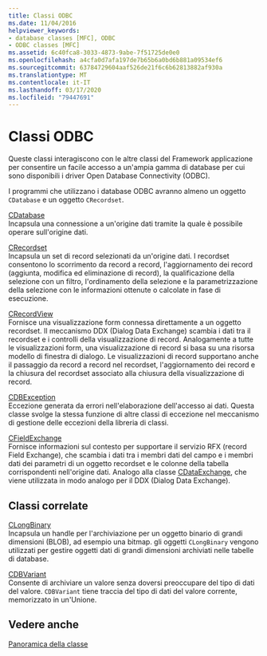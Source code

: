 ```yaml
---
title: Classi ODBC
ms.date: 11/04/2016
helpviewer_keywords:
- database classes [MFC], ODBC
- ODBC classes [MFC]
ms.assetid: 6c40fca8-3033-4873-9abe-7f51725de0e0
ms.openlocfilehash: a4cfa0d7afa197de7b65b6a0bd6b881a09534ef6
ms.sourcegitcommit: 63784729604aaf526de21f6c6b62813882af930a
ms.translationtype: MT
ms.contentlocale: it-IT
ms.lasthandoff: 03/17/2020
ms.locfileid: "79447691"
---
```

# <a name="odbc-classes"></a>Classi ODBC

Queste classi interagiscono con le altre classi del Framework applicazione per consentire un facile accesso a un'ampia gamma di database per cui sono disponibili i driver Open Database Connectivity (ODBC).

I programmi che utilizzano i database ODBC avranno almeno un oggetto `CDatabase` e un oggetto `CRecordset`.

[CDatabase](../mfc/reference/cdatabase-class.md)<br/>
Incapsula una connessione a un'origine dati tramite la quale è possibile operare sull'origine dati.

[CRecordset](../mfc/reference/crecordset-class.md)<br/>
Incapsula un set di record selezionati da un'origine dati. I recordset consentono lo scorrimento da record a record, l'aggiornamento dei record (aggiunta, modifica ed eliminazione di record), la qualificazione della selezione con un filtro, l'ordinamento della selezione e la parametrizzazione della selezione con le informazioni ottenute o calcolate in fase di esecuzione.

[CRecordView](../mfc/reference/crecordview-class.md)<br/>
Fornisce una visualizzazione form connessa direttamente a un oggetto recordset. Il meccanismo DDX (Dialog Data Exchange) scambia i dati tra il recordset e i controlli della visualizzazione di record. Analogamente a tutte le visualizzazioni form, una visualizzazione di record si basa su una risorsa modello di finestra di dialogo. Le visualizzazioni di record supportano anche il passaggio da record a record nel recordset, l'aggiornamento dei record e la chiusura del recordset associato alla chiusura della visualizzazione di record.

[CDBException](../mfc/reference/cdbexception-class.md)<br/>
Eccezione generata da errori nell'elaborazione dell'accesso ai dati. Questa classe svolge la stessa funzione di altre classi di eccezione nel meccanismo di gestione delle eccezioni della libreria di classi.

[CFieldExchange](../mfc/reference/cfieldexchange-class.md)<br/>
Fornisce informazioni sul contesto per supportare il servizio RFX (record Field Exchange), che scambia i dati tra i membri dati del campo e i membri dati dei parametri di un oggetto recordset e le colonne della tabella corrispondenti nell'origine dati. Analogo alla classe [CDataExchange](../mfc/reference/cdataexchange-class.md), che viene utilizzata in modo analogo per il DDX (Dialog Data Exchange).

## <a name="related-classes"></a>Classi correlate

[CLongBinary](../mfc/reference/clongbinary-class.md)<br/>
Incapsula un handle per l'archiviazione per un oggetto binario di grandi dimensioni (BLOB), ad esempio una bitmap. gli oggetti `CLongBinary` vengono utilizzati per gestire oggetti dati di grandi dimensioni archiviati nelle tabelle di database.

[CDBVariant](../mfc/reference/cdbvariant-class.md)<br/>
Consente di archiviare un valore senza doversi preoccupare del tipo di dati del valore. `CDBVariant` tiene traccia del tipo di dati del valore corrente, memorizzato in un'Unione.

## <a name="see-also"></a>Vedere anche

[Panoramica della classe](../mfc/class-library-overview.md)

